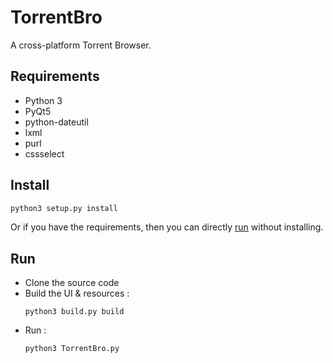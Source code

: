 # TorrentBro

A cross-platform Torrent Browser.

## Requirements

* Python 3
* PyQt5
* python-dateutil
* lxml
* purl
* cssselect

## Install

```bash
python3 setup.py install
```

Or if you have the requirements, then you can directly [run](#run) without installing.

## Run

* Clone the source code
* Build the UI & resources :
  ```
  python3 build.py build
  ```
* Run :
  ```
  python3 TorrentBro.py
  ```
